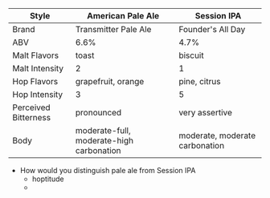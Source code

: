 Style | American Pale Ale | Session IPA
--|--|--
Brand | Transmitter Pale Ale | Founder's All Day
ABV | 6.6% | 4.7%
Malt Flavors | toast | biscuit
Malt Intensity | 2 | 1
Hop Flavors | grapefruit, orange | pine, citrus
Hop Intensity | 3 | 5
Perceived Bitterness | pronounced | very assertive
Body | moderate-full, moderate-high carbonation | moderate, moderate carbonation


- How would you distinguish pale ale from Session IPA
	- hoptitude
	- 